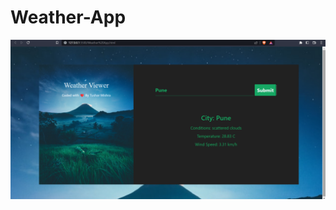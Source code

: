 # Weather-App
![Logo](https://github.com/Frs2304/Weather-App/blob/main/Weather-App%20JavaScript%20Screenshot.png?raw=true)
